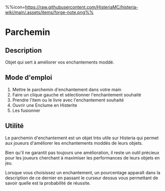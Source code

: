 %%icon=https://raw.githubusercontent.com/HisteriaMC/histeria-wiki/main/.assets/items/forge-note.png%%
# Parchemin

## Description
Objet qui sert à améliorer vos enchantements moddé.

## Mode d'emploi
1. Mettre le parchemin d'enchantement dans votre main
2. Faire un clique gauche et sélectionner l'enchantement souhaité
3. Prendre l'item ou le livre avec l'enchantement souhaité
4. Ouvrir une Enclume en Histerite
5. Les fusionner

## Utilité
Le parchemin d'enchantement est un objet très utile sur Histeria qui permet aux joueurs d'améliorer les enchantements moddés de leurs objets.


Bien qu'il ne garantit pas toujours une amélioration, il reste un outil précieux pour les joueurs cherchant à maximiser les performances de leurs objets en jeu.


Lorsque vous choisissez un enchantement, un pourcentage apparaît dans la description de ce dernier en passant le curseur dessus vous permettant de savoir quelle est la probabilité de réussite.


